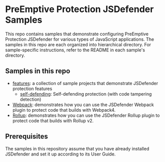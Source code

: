 # PreEmptive Protection JSDefender Samples

This repo contains samples that demonstrate configuring PreEmptive Protection JSDefender for various types of JavaScript applications. The samples in this repo are each organized into hierarchical directory. For sample-specific instructions, refer to the README in each sample's directory.

## Samples in this repo

- [features](features): a collection of sample projects that demonstrate JSDefender protection features
    - [self-defending](features/self-defending): Self-defending protection (with code tampering detection)
- [Webpack](Webpack): demonstrates how you can use the JSDefender Webpack plugin to protect code that builds with Webpack4.
- [Rollup](Rollup): demonstrates how you can use the JSDefender Rollup plugin to protect code that builds with Rollup v2.

## Prerequisites

The samples in this repository assume that you have already installed JSDefender and set it up according to its User Guide.